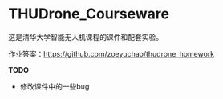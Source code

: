 # THUDrone_Courseware

这是清华大学智能无人机课程的课件和配套实验。

作业答案：https://github.com/zoeyuchao/thudrone_homework

**TODO**

- 修改课件中的一些bug
